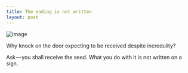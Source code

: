 ```yaml
---
title: The ending is not written
layout: post
---
```

![image](/assets/images/ending_not_written.jpeg)

Why knock on the door
expecting to be received
despite incredulity?

Ask — you shall receive
the seed. What you do with it
is not written on a sign.
